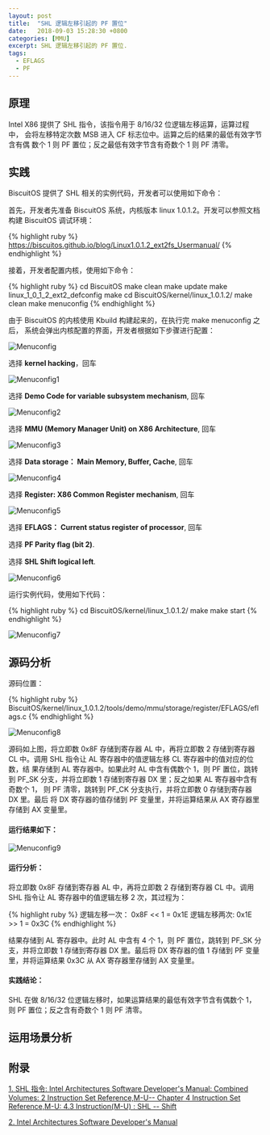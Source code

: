 ```yaml
---
layout: post
title:  "SHL 逻辑左移引起的 PF 置位"
date:   2018-09-03 15:28:30 +0800
categories: [MMU]
excerpt: SHL 逻辑左移引起的 PF 置位.
tags:
  - EFLAGS
  - PF
---
```


## 原理

Intel X86 提供了 SHL 指令，该指令用于 8/16/32 位逻辑左移运算，运算过程中，
会将左移特定次数 MSB 进入 CF 标志位中。运算之后的结果的最低有效字节含有偶
数个 1 则 PF 置位；反之最低有效字节含有奇数个 1 则 PF 清零。

## 实践

BiscuitOS 提供了 SHL 相关的实例代码，开发者可以使用如下命令：

首先，开发者先准备 BiscuitOS 系统，内核版本 linux 1.0.1.2。开发可以参照文档
构建 BiscuitOS 调试环境：

{% highlight ruby %}
https://biscuitos.github.io/blog/Linux1.0.1.2_ext2fs_Usermanual/
{% endhighlight %}


接着，开发者配置内核，使用如下命令：

{% highlight ruby %}
cd BiscuitOS
make clean
make update
make linux_1_0_1_2_ext2_defconfig
make
cd BiscuitOS/kernel/linux_1.0.1.2/
make clean
make menuconfig
{% endhighlight %}

由于 BiscuitOS 的内核使用 Kbuild 构建起来的，在执行完 make menuconfig 之后，
系统会弹出内核配置的界面，开发者根据如下步骤进行配置：

![Menuconfig](https://raw.githubusercontent.com/EmulateSpace/PictureSet/master/BiscuitOS/kernel/MMU000003.png)

选择 **kernel hacking**，回车

![Menuconfig1](https://raw.githubusercontent.com/EmulateSpace/PictureSet/master/BiscuitOS/kernel/MMU000004.png)

选择 **Demo Code for variable subsystem mechanism**, 回车

![Menuconfig2](https://raw.githubusercontent.com/EmulateSpace/PictureSet/master/BiscuitOS/kernel/MMU000005.png)

选择 **MMU (Memory Manager Unit) on X86 Architecture**, 回车

![Menuconfig3](https://raw.githubusercontent.com/EmulateSpace/PictureSet/master/BiscuitOS/kernel/MMU000006.png)

选择 **Data storage： Main  Memory, Buffer, Cache**, 回车

![Menuconfig4](https://raw.githubusercontent.com/EmulateSpace/PictureSet/master/BiscuitOS/kernel/MMU000007.png)

选择 **Register: X86 Common Register mechanism**, 回车

![Menuconfig5](https://raw.githubusercontent.com/EmulateSpace/PictureSet/master/BiscuitOS/kernel/MMU000008.png)

选择 **EFLAGS： Current status register of processor**, 回车

选择 **PF    Parity flag (bit 2)**.

选择 **SHL   Shift logical left**.

![Menuconfig6](https://raw.githubusercontent.com/EmulateSpace/PictureSet/master/BiscuitOS/kernel/MMU000203.png)

运行实例代码，使用如下代码：

{% highlight ruby %}
cd BiscuitOS/kernel/linux_1.0.1.2/
make 
make start
{% endhighlight %}

![Menuconfig7](https://raw.githubusercontent.com/EmulateSpace/PictureSet/master/BiscuitOS/kernel/MMU000157.png)

## 源码分析

源码位置：

{% highlight ruby %}
BiscuitOS/kernel/linux_1.0.1.2/tools/demo/mmu/storage/register/EFLAGS/eflags.c
{% endhighlight %}

![Menuconfig8](https://raw.githubusercontent.com/EmulateSpace/PictureSet/master/BiscuitOS/kernel/MMU000158.png)

源码如上图，将立即数 0x8F 存储到寄存器 AL 中，再将立即数 2 存储到寄存器 CL 
中。调用 SHL 指令让 AL 寄存器中的值逻辑左移 CL 寄存器中的值对应的位数，结
果存储到 AL 寄存器中。如果此时 AL 中含有偶数个 1，则 PF 置位，跳转到 PF_SK 
分支，并将立即数 1 存储到寄存器 DX 里；反之如果 AL 寄存器中含有奇数个 1，
则 PF 清零，跳转到 PF_CK 分支执行，并将立即数 0 存储到寄存器 DX 里。最后
将 DX 寄存器的值存储到 PF 变量里，并将运算结果从 AX 寄存器里存储到 AX 变量里。

#### 运行结果如下：

![Menuconfig9](https://raw.githubusercontent.com/EmulateSpace/PictureSet/master/BiscuitOS/kernel/MMU000159.png)

#### 运行分析：

将立即数 0x8F 存储到寄存器 AL 中，再将立即数 2 存储到寄存器 CL 中。调用 SHL 
指令让 AL 寄存器中的值逻辑左移 2 次，其过程为：

{% highlight ruby %}
逻辑左移一次： 0x8F  << 1 = 0x1E
逻辑左移两次:   0x1E   >> 1 = 0x3C
{% endhighlight %}

结果存储到 AL 寄存器中。此时 AL 中含有 4 个 1，则 PF 置位，跳转到 PF_SK 分
支，并将立即数 1 存储到寄存器 DX 里。最后将 DX 寄存器的值 1 存储到 PF 变量
里，并将运算结果 0x3C 从 AX 寄存器里存储到 AX 变量里。

#### 实践结论：

SHL 在做 8/16/32 位逻辑左移时，如果运算结果的最低有效字节含有偶数个 1，则 
PF 置位；反之含有奇数个 1 则 PF 清零。

## 运用场景分析

## 附录

[1. SHL 指令: Intel Architectures Software Developer's Manual: Combined Volumes: 2 Instruction Set Reference,M-U-- Chapter 4 Instruction Set Reference,M-U: 4.3 Instruction(M-U) : SHL -- Shift](https://software.intel.com/en-us/articles/intel-sdm)

[2. Intel Architectures Software Developer's Manual](https://github.com/BiscuitOS/Documentation/blob/master/Datasheet/Intel-IA32_DevelopmentManual.pdf)
